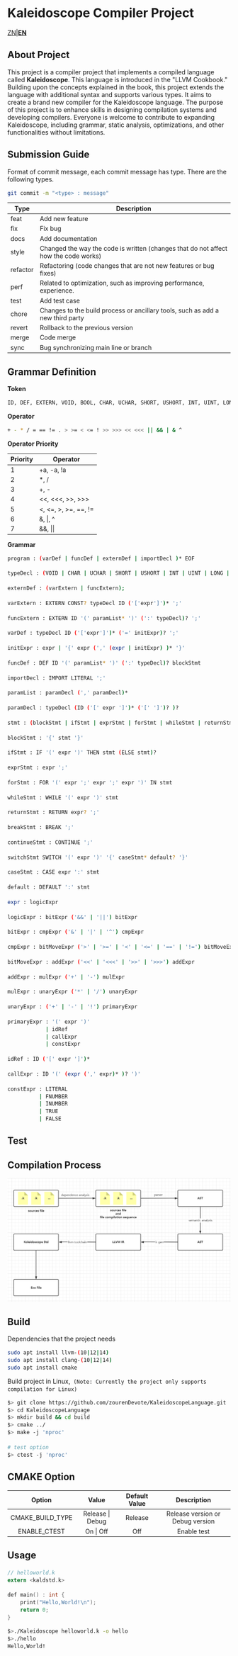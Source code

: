 # Kaleidoscope  Compiler Project

[ZN](./README.zn.md)|[**EN**](./README.md)

## About Project

This project is a compiler project that implements a compiled language called **Kaleidoscope**. This language is introduced in the "LLVM Cookbook." Building upon the concepts explained in the book, this project extends the language with additional syntax and supports various types. It aims to create a brand new compiler for the Kaleidoscope language. The purpose of this project is to enhance skills in designing compilation systems and developing compilers. Everyone is welcome to contribute to expanding Kaleidoscope, including grammar, static analysis, optimizations, and other functionalities without limitations.

## Submission Guide

Format of commit message, each commit message has type. There are the following types.

```bash
git commit -m "<type> : message"
```

| Type     | Description                                                  |
| -------- | ------------------------------------------------------------ |
| feat     | Add new feature                                              |
| fix      | Fix bug                                                      |
| docs     | Add documentation                                            |
| style    | Changed the way the code is written (changes that do not affect how the code works) |
| refactor | Refactoring (code changes that are not new features or bug fixes) |
| perf     | Related to optimization, such as improving performance, experience. |
| test     | Add test case                                                |
| chore    | Changes to the build process or ancillary tools, such as add a new third party |
| revert   | Rollback to the previous version                             |
| merge    | Code merge                                                   |
| sync     | Bug synchronizing main line or branch                        |

## Grammar Definition

**Token**

```bash
ID, DEF, EXTERN, VOID, BOOL, CHAR, UCHAR, SHORT, USHORT, INT, UINT, LONG, ULONG, FLOAT, DOUBLE, LITERAL, INUMBER, FNUMBER, IF, FOR, WHILE, RETURN, BREAK, CONTINUE, STRUCT IMPORT CONST, IN, THEN, ELSE, COMMENT, SWITCH, CASE, DEFAULT
```

**Operator**

```bash
+ - * / = == != . > >= < <= ! >> >>> << <<< || && | & ^
```

**Operator Priority**

| Priority | Operator             |
| -------- | -------------------- |
| 1        | +a, -a, !a           |
| 2        | *, /                 |
| 3        | +, -                 |
| 4        | <<, <<<, >>, >>>     |
| 5        | <, <=, >, >=, ==, != |
| 6        | &, \|, ^             |
| 7        | &&, \|\|             |

**Grammar**

```bash
program : (varDef | funcDef | externDef | importDecl )* EOF

typeDecl : (VOID | CHAR | UCHAR | SHORT | USHORT | INT | UINT | LONG | ULONG | FLOAT | DOUBLE | BOOL)

externDef : (varExtern | funcExtern);

varExtern : EXTERN CONST? typeDecl ID ('['expr']')* ';'

funcExtern : EXTERN ID '(' paramList* ')' (':' typeDecl)? ';'

varDef : typeDecl ID ('['expr']')* ('=' initExpr)? ';'

initExpr : expr | '{' expr (',' (expr | initExpr) )* '}' 

funcDef : DEF ID '(' paramList* ')' (':' typeDecl)? blockStmt

importDecl : IMPORT LITERAL ';'

paramList : paramDecl (',' paramDecl)*

paramDecl : typeDecl (ID ('[' expr ']')* ('[' ']')? )?

stmt : (blockStmt | ifStmt | exprStmt | forStmt | whileStmt | returnStmt | breakStmt | continueStmt | switchStmt )

blockStmt : '{' stmt '}'

ifStmt : IF '(' expr ')' THEN stmt (ELSE stmt)?

exprStmt : expr ';'

forStmt : FOR '(' expr ';' expr ';' expr ')' IN stmt

whileStmt : WHILE '(' expr ')' stmt

returnStmt : RETURN expr? ';'

breakStmt : BREAK ';'

continueStmt : CONTINUE ';'

switchStmt SWITCH '(' expr ')' '{' caseStmt* default? '}'

caseStmt : CASE expr ':' stmt

default : DEFAULT ':' stmt

expr : logicExpr

logicExpr : bitExpr ('&&' | '||') bitExpr

bitExpr : cmpExpr ('&' | '|' | '^') cmpExpr

cmpExpr : bitMoveExpr ('>' | '>=' | '<' | '<=' | '==' | '!=') bitMoveExpr

bitMoveExpr : addExpr ('<<' | '<<<' | '>>' | '>>>') addExpr

addExpr : mulExpr ('+' | '-') mulExpr

mulExpr : unaryExpr ('*' | '/') unaryExpr

unaryExpr : ('+' | '-' | '!') primaryExpr

primaryExpr : '(' expr ')'
			| idRef
			| callExpr
			| constExpr
			
idRef : ID ('[' expr ']')*

callExpr : ID '(' (expr (',' expr)* )? ')'

constExpr : LITERAL
		  | FNUMBER
		  | INUMBER
		  | TRUE
	      | FALSE
```

## Test

## Compilation Process

![compilation process](./doc/pic1.png)

## Build

Dependencies that the project needs

```bash
sudo apt install llvm-(10|12|14)
sudo apt install clang-(10|12|14)
sudo apt install cmake
```

Build project in Linux,` (Note: Currently the project only supports compilation for Linux)`

```bash
$> git clone https://github.com/zourenDevote/KaleidoscopeLanguage.git
$> cd KaleidoscopeLanguage
$> mkdir build && cd build
$> cmake ../
$> make -j 'nproc'

# test option
$> ctest -j 'nproc'
```

## CMAKE Option

|      Option      |      Value       | Default Value |           Description            |
| :--------------: | :--------------: | :-----------: | :------------------------------: |
| CMAKE_BUILD_TYPE | Release \| Debug |    Release    | Release version or Debug version |
|   ENABLE_CTEST   |    On \| Off     |      Off      |           Enable test            |

## Usage

```c
// helloworld.k
extern <kaldstd.k>

def main() : int {
    print("Hello,World!\n");
    return 0;
}
```

```bash
$>./Kaleidoscope helloworld.k -o hello
$>./hello
Hello,World!
```

